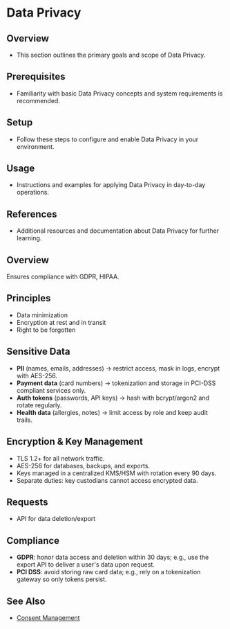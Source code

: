 # Data Privacy

## Overview
- This section outlines the primary goals and scope of Data Privacy.

## Prerequisites
- Familiarity with basic Data Privacy concepts and system requirements is recommended.

## Setup
- Follow these steps to configure and enable Data Privacy in your environment.

## Usage
- Instructions and examples for applying Data Privacy in day-to-day operations.

## References
- Additional resources and documentation about Data Privacy for further learning.


## Overview
Ensures compliance with GDPR, HIPAA.

## Principles
- Data minimization
- Encryption at rest and in transit
- Right to be forgotten

## Sensitive Data
- **PII** (names, emails, addresses) → restrict access, mask in logs, encrypt with AES-256.
- **Payment data** (card numbers) → tokenization and storage in PCI-DSS compliant services only.
- **Auth tokens** (passwords, API keys) → hash with bcrypt/argon2 and rotate regularly.
- **Health data** (allergies, notes) → limit access by role and keep audit trails.

## Encryption & Key Management
- TLS 1.2+ for all network traffic.
- AES-256 for databases, backups, and exports.
- Keys managed in a centralized KMS/HSM with rotation every 90 days.
- Separate duties: key custodians cannot access encrypted data.

## Requests
- API for data deletion/export

## Compliance
- **GDPR**: honor data access and deletion within 30 days; e.g., use the export API to deliver a user's data upon request.
- **PCI DSS**: avoid storing raw card data; e.g., rely on a tokenization gateway so only tokens persist.

## See Also
- [Consent Management](CONSENT_MANAGEMENT.md)
